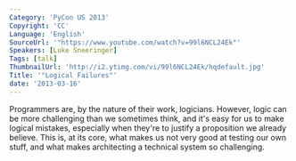 ```yaml
---
Category: 'PyCon US 2013'
Copyright: 'CC'
Language: 'English'
SourceUrl: '"https://www.youtube.com/watch?v=99l6NCL24Ek"'
Speakers: [Luke Sneeringer]
Tags: [talk]
ThumbnailUrl: 'http://i2.ytimg.com/vi/99l6NCL24Ek/hqdefault.jpg'
Title: '"Logical Failures"'
date: '2013-03-16'
---
```

Programmers are, by the nature of their work, logicians. However, logic can be more challenging than we sometimes think, and it's easy for us to make logical mistakes, especially when they're to justify a proposition we already believe. This is, at its core, what makes us not very good at testing our own stuff, and what makes architecting a technical system so challenging.
